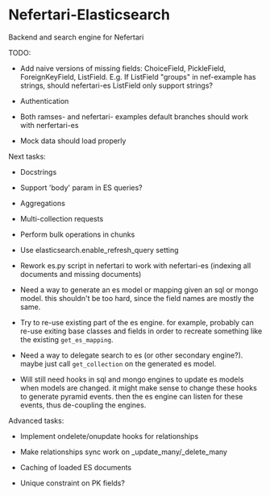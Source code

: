 # Nefertari-Elasticsearch

Backend and search engine for Nefertari

TODO:

- Add naive versions of missing fields: ChoiceField, PickleField,
  ForeignKeyField, ListField. E.g. If ListField "groups" in nef-example
  has strings, should nefertari-es ListField only support strings?

- Authentication

- Both ramses- and nefertari- examples default branches should work with
  nerfertari-es

- Mock data should load properly


Next tasks:

- Docstrings

- Support 'body' param in ES queries?

- Aggregations

- Multi-collection requests

- Perform bulk operations in chunks

- Use elasticsearch.enable_refresh_query setting

- Rework es.py script in nefertari to work with nefertari-es (indexing
  all documents and missing documents)

- Need a way to generate an es model or mapping given an sql or mongo
  model. this shouldn't be too hard, since the field names are mostly
  the same.

- Try to re-use existing part of the es engine. for example, probably
  can re-use exiting base classes and fields in order to recreate
  something like the existing `get_es_mapping`.

- Need a way to delegate search to es (or other secondary
  engine?). maybe just call `get_collection` on the generated es
  model.

- Will still need hooks in sql and mongo engines to update es models
  when models are changed. it might make sense to change these hooks
  to generate pyramid events. then the es engine can listen for these
  events, thus de-coupling the engines.


Advanced tasks:

- Implement ondelete/onupdate hooks for relationships

- Make relationships sync work on _update_many/_delete_many

- Caching of loaded ES documents

- Unique constraint on PK fields?
